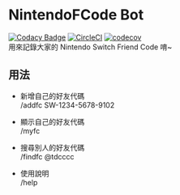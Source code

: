 # NintendoFCode Bot  

[![Codacy Badge](https://api.codacy.com/project/badge/Grade/bb6a01e4083d46008f304877f8a836b6)](https://www.codacy.com/manual/tasi788/NintendoFCdoe-Bot?utm_source=github.com&amp;utm_medium=referral&amp;utm_content=tasi788/NintendoFCdoe-Bot&amp;utm_campaign=Badge_Grade)
[![CircleCI](https://circleci.com/gh/tasi788/NintendoFCode-Bot.svg?style=svg)](https://circleci.com/gh/tasi788/NintendoFCode-Bot)
[![codecov](https://codecov.io/gh/tasi788/NintendoFCdoe-Bot/branch/master/graph/badge.svg)](https://codecov.io/gh/tasi788/NintendoFCdoe-Bot)  
用來記錄大家的 Nintendo Switch Friend Code 唷~  

## 用法  

- 新增自己的好友代碼  
  /addfc SW-1234-5678-9102

- 顯示自己的好友代碼  
  /myfc

- 搜尋別人的好友代碼  
  /findfc @tdcccc

- 使用說明  
  /help
